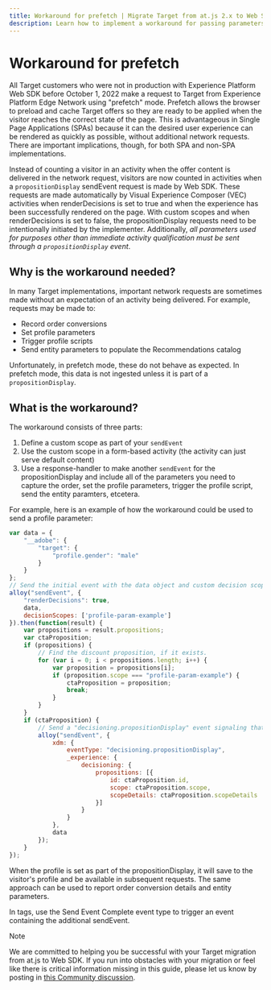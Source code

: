 ```yaml
---
title: Workaround for prefetch | Migrate Target from at.js 2.x to Web SDK
description: Learn how to implement a workaround for passing parameters with prefetch
---
```

# Workaround for prefetch

All Target customers who were not in production with Experience Platform Web SDK before October 1, 2022 make a request to Target from Experience Platform Edge Network using "prefetch" mode. Prefetch allows the browser to preload and cache Target offers so they are ready to be applied when the visitor reaches the correct state of the page. This is advantageous in Single Page Applications (SPAs) because it can the desired user experience can be rendered as quickly as possible, without additional network requests. There are important implications, though, for both SPA and non-SPA implementations.

Instead of counting a visitor in an activity when the offer content is delivered in the network request, visitors are now counted in activities when a `propositionDisplay` sendEvent request is made by Web SDK. These requests are made automatically by Visual Experience Composer (VEC) activities when renderDecisions is set to true and when the experience has been successfully rendered on the page. With custom scopes and when renderDecisions is set to false, the propositionDisplay requests need to be intentionally initiated by the implementer. Additionally, _all parameters used for purposes other than immediate activity qualification must be sent through a `propositionDisplay`  event_.

## Why is the workaround needed?

In many Target implementations, important network requests are sometimes made without an expectation of an activity being delivered. For example, requests may be made to:

* Record order conversions
* Set profile parameters
* Trigger profile scripts
* Send entity parameters to populate the Recommendations catalog

Unfortunately, in prefetch mode, these do not behave as expected. In prefetch mode, this data is not ingested unless it is part of a `propositionDisplay`.

## What is the workaround?

The workaround consists of three parts:

1. Define a custom scope as part of your `sendEvent`
1. Use the custom scope in a form-based activity (the activity can just serve default content)
1. Use a response-handler to make another `sendEvent` for the propositionDisplay and include all of the parameters you need to capture the order, set the profile parameters, trigger the profile script, send the entity paramters, etcetera.

For example, here is an example of how the workaround could be used to send a profile parameter:


```JavaScript
var data = {
    "__adobe": {
        "target": {
            "profile.gender": "male"
        }
    }
};
// Send the initial event with the data object and custom decision scope
alloy("sendEvent", {
    "renderDecisions": true,
    data,
    decisionScopes: ['profile-param-example']
}).then(function(result) {
    var propositions = result.propositions;
    var ctaProposition;
    if (propositions) {
        // Find the discount proposition, if it exists.
        for (var i = 0; i < propositions.length; i++) {
            var proposition = propositions[i];
            if (proposition.scope === "profile-param-example") {
                ctaProposition = proposition;
                break;
            }
        }
    }
    if (ctaProposition) {
        // Send a "decisioning.propositionDisplay" event signaling that the proposition has been rendered, and includes the data object again
        alloy("sendEvent", {
            xdm: {
                eventType: "decisioning.propositionDisplay",
                _experience: {
                    decisioning: {
                        propositions: [{
                            id: ctaProposition.id,
                            scope: ctaProposition.scope,
                            scopeDetails: ctaProposition.scopeDetails
                        }]
                    }
                }
            },
            data
        });
    }
});
```

When the profile is set as part of the propositionDisplay, it will save to the visitor's profile and be available in subsequent requests. The same approach can be used to report order conversion details and entity parameters.

In tags, use the Send Event Complete event type to trigger an event containing the additional sendEvent.


>[!NOTE]
>
>We are committed to helping you be successful with your Target migration from at.js to Web SDK. If you run into obstacles with your migration or feel like there is critical information missing in this guide, please let us know by posting in [this Community discussion](https://experienceleaguecommunities.adobe.com/t5/adobe-experience-platform-launch/tutorial-discussion-implement-adobe-experience-cloud-with-web/td-p/444996).